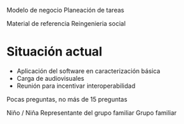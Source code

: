 Modelo de negocio
Planeación de tareas


Material de referencia
Reingenieria social

# Situación actual

- Aplicación del software en caracterización básica
- Carga de audiovisuales
- Reunión para incentivar interoperabilidad

Pocas preguntas, no más de 15 preguntas

Niño / Niña
Representante del grupo familiar
Grupo familiar


